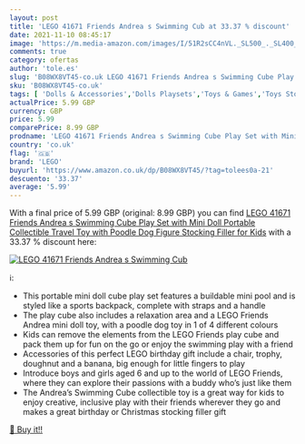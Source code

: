 ```yaml
---
layout: post
title: 'LEGO 41671 Friends Andrea s Swimming Cub at 33.37 % discount'
date: 2021-11-10 08:45:17
image: 'https://m.media-amazon.com/images/I/51R2sCC4nVL._SL500_._SL400_.jpg'
comments: true
category: ofertas
author: 'tole.es'
slug: 'B08WX8VT45-co.uk LEGO 41671 Friends Andrea s Swimming Cube Play Set with...'
sku: 'B08WX8VT45-co.uk'
tags: [ 'Dolls & Accessories','Dolls Playsets','Toys & Games','Toys Store','lego', ]
actualPrice: 5.99 GBP
currency: GBP
price: 5.99
comparePrice: 8.99 GBP
prodname: 'LEGO 41671 Friends Andrea s Swimming Cube Play Set with Mini Doll  Portable Collectible Travel Toy with Poodle Dog Figure  Stocking Filler for Kids'
country: 'co.uk'
flag: '🇬🇧'
brand: 'LEGO'
buyurl: 'https://www.amazon.co.uk/dp/B08WX8VT45/?tag=tolees0a-21'
descuento: '33.37'
average: '5.99'
---
```


With a final price of 5.99 GBP (original: 8.99 GBP) you can find [LEGO 41671 Friends Andrea s Swimming Cube Play Set with Mini Doll  Portable Collectible Travel Toy with Poodle Dog Figure  Stocking Filler for Kids](https://www.amazon.co.uk/dp/B08WX8VT45/?tag=tolees0a-21) with a  33.37 % discount here:

[![LEGO 41671 Friends Andrea s Swimming Cub](https://m.media-amazon.com/images/I/51R2sCC4nVL._SL500_._SL400_.jpg)](https://www.amazon.co.uk/dp/B08WX8VT45/?tag=tolees0a-21)

ℹ️:

- This portable mini doll cube play set features a buildable mini pool and is styled like a sports backpack, complete with straps and a handle
- The play cube also includes a relaxation area and a LEGO Friends Andrea mini doll toy, with a poodle dog toy in 1 of 4 different colours
- Kids can remove the elements from the LEGO Friends play cube and pack them up for fun on the go or enjoy the swimming play with a friend
- Accessories of this perfect LEGO birthday gift include a chair, trophy, doughnut and a banana, big enough for little fingers to play
- Introduce boys and girls aged 6 and up to the world of LEGO Friends, where they can explore their passions with a buddy who’s just like them
- The Andrea’s Swimming Cube collectible toy is a great way for kids to enjoy creative, inclusive play with their friends wherever they go and makes a great birthday or Christmas stocking filler gift

[🛒 Buy it!!](https://www.amazon.co.uk/dp/B08WX8VT45/?tag=tolees0a-21)
